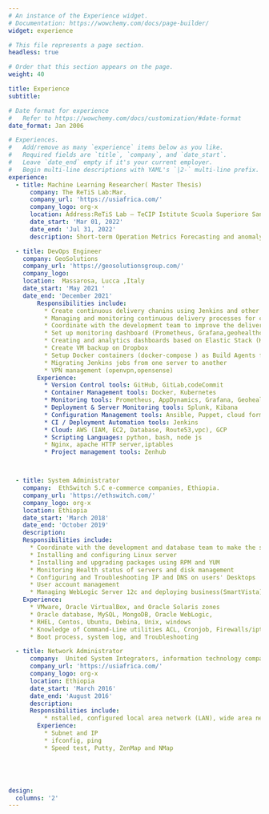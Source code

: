 ```yaml
---
# An instance of the Experience widget.
# Documentation: https://wowchemy.com/docs/page-builder/
widget: experience

# This file represents a page section.
headless: true

# Order that this section appears on the page.
weight: 40

title: Experience
subtitle:

# Date format for experience
#   Refer to https://wowchemy.com/docs/customization/#date-format
date_format: Jan 2006

# Experiences.
#   Add/remove as many `experience` items below as you like.
#   Required fields are `title`, `company`, and `date_start`.
#   Leave `date_end` empty if it's your current employer.
#   Begin multi-line descriptions with YAML's `|2-` multi-line prefix.
experience:
  - title: Machine Learning Researcher( Master Thesis)
      company: The ReTiS Lab:Mar.
      company_url: 'https://usiafrica.com/'
      company_logo: org-x
      location: Address:ReTiS Lab – TeCIP Istitute Scuola Superiore Sant’Anna
      date_start: 'Mar 01, 2022'
      date_end: 'Jul 31, 2022'
      description: Short-term Operation Metrics Forecasting and anomaly Detection for Virtualized Network Functions

  - title: DevOps Engineer
    company: GeoSolutions
    company_url: 'https://geosolutionsgroup.com/'
    company_logo:
    location:  Massarosa, Lucca ,Italy
    date_start: 'May 2021 '
    date_end: 'December 2021'
        Responsibilities include:
          * Create continuous delivery chanins using Jenkins and other DevOps tools
          * Managing and monitoring continuous delivery processes for clients
          * Coordinate with the development team to improve the delivery process and the robustness of deployments
          * Set up monitoring dashboard (Prometheus, Grafana,geohealthcheck )
          * Creating and analytics dashboards based on Elastic Stack (Kibana, Splunk,AppDynamics )
          * Create VM backup on Dropbox
          * Setup Docker containers (docker-compose ) as Build Agents for Jenkins
          * Migrating Jenkins jobs from one server to another
          * VPN management (openvpn,opensense)
        Experience:
          * Version Control tools: GitHub, GitLab,codeCommit
          * Container Management tools: Docker, Kubernetes
          * Monitoring tools: Prometheus, AppDynamics, Grafana, Geohealthcheck
          * Deployment & Server Monitoring tools: Splunk, Kibana
          * Configuration Management tools: Ansible, Puppet, cloud formation,Terraform
          * CI / Deployment Automation tools: Jenkins
          * Cloud: AWS (IAM, EC2, Database, Route53,vpc), GCP
          * Scripting Languages: python, bash, node js
          * Nginx, apache HTTP server,iptables
          * Project management tools: Zenhub



  - title: System Administrator
    company:  EthSwitch S.C e-commerce companies, Ethiopia.
    company_url: 'https://ethswitch.com/'
    company_logo: org-x
    location: Ethiopia
    date_start: 'March 2018'
    date_end: 'October 2019'
    description:
    Responsibilities include:
      * Coordinate with the development and database team to make the system 24/7 available.
      * Installing and configuring Linux server
      * Installing and upgrading packages using RPM and YUM
      * Monitoring Health status of servers and disk management
      * Configuring and Troubleshooting IP and DNS on users' Desktops
      * User account management
      * Managing WebLogic Server 12c and deploying business(SmartVista)
    Experience:
      * VMware, Oracle VirtualBox, and Oracle Solaris zones
      * Oracle database, MySQL, MongoDB, Oracle WebLogic,
      * RHEL, Centos, Ubuntu, Debina, Unix, windows
      * Knowledge of Command-Line utilities ACL, Cronjob, Firewalls/iptables,
      * Boot process, system log, and Troubleshooting

  - title: Network Administrator
      company:  United System Integrators, information technology companies, Ethiopia.
      company_url: 'https://usiafrica.com/'
      company_logo: org-x
      location: Ethiopia
      date_start: 'March 2016'
      date_end: 'August 2016'
      description:
      Responsibilities include:
          * nstalled, configured local area network (LAN), wide area network (WAN)and Internet system
        Experience:
          * Subnet and IP
          * ifconfig, ping
          * Speed test, Putty, ZenMap and NMap





design:
  columns: '2'
---
```


